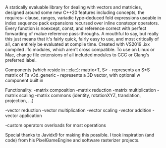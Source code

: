 A statically evaluable library for dealing with vectors and matricies, designed around some new C++20 features including concepts, the requires- clause, ranges, variadic type-deduced fold expressions useable in index sequence pack expansions recursed over inline constexpr operators. Every function is noexcept, const, and reference correct with perfect forwarding of rvalue reference pass-throughs. A mouthful to say, but really this just means that it's fairly quick, fairly easy to use, and most critically of all, can entirely be evaluated at compile time. Created with VS2019 .ixx compiled .ifc modules, which aren't cross compatible. To use on Linux or Mac, change file extensions of all included modules to GCC or Clang's preferred label.

Components (which reside in ::cla::):
matrix<T, S> -  represents an S*S matrix of Ts
v3d_generic<T> - represents a 3D vector, with optional w component built in
    
Functionality:
-matrix composition
-matrix reduction
-matrix multiplication
-matrix scaling
-matrix commons (identity, rotationXYZ, translation, projection, ...)

-vector reduction
-vector multiplication
-vector scaling
-vector addition
-vector application

-custom operators overloads for most operations

Special thanks to Javidx9 for making this possible. I took inspiration (and code) from his PixelGameEngine and software rasterizer projects.
